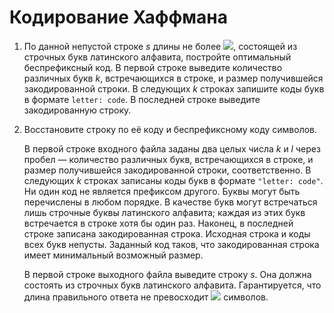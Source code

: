 # Кодирование Хаффмана


1. По данной непустой строке *s* длины не более <img src="https://render.githubusercontent.com/render/math?math=10^4">, состоящей из строчных букв латинского алфавита, постройте оптимальный беспрефиксный код. В первой строке выведите количество различных букв *k*, встречающихся в строке, и размер получившейся закодированной строки. В следующих *k* строках запишите коды букв в формате `letter: code`. В последней строке выведите закодированную строку.  
  
  
2. Восстановите строку по её коду и беспрефиксному коду символов.

   В первой строке входного файла заданы два целых числа *k* и *l* через пробел — количество различных букв, встречающихся в строке, и размер получившейся закодированной строки, соответственно. В следующих *k* строках записаны коды букв в формате `"letter: code"`. Ни один код не является префиксом другого. Буквы могут быть перечислены в любом порядке. В качестве букв могут встречаться лишь строчные буквы латинского алфавита; каждая из этих букв встречается в строке хотя бы один раз. Наконец, в последней строке записана закодированная строка. Исходная строка и коды всех букв непусты. Заданный код таков, что закодированная строка имеет минимальный возможный размер.

   В первой строке выходного файла выведите строку *s*. Она должна состоять из строчных букв латинского алфавита. Гарантируется, что длина правильного ответа не превосходит <img src="https://render.githubusercontent.com/render/math?math=10^4"> символов.